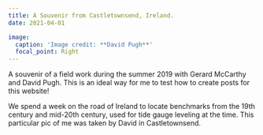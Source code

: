 ```yaml
---
title: A Souvenir from Castletownsend, Ireland.
date: 2021-04-01

image:
  caption: 'Image credit: **David Pugh**'
  focal_point: Right
---
```

A souvenir of a field work during the summer 2019 with Gerard McCarthy and David Pugh. This is an ideal way for me to test how to create posts for this website! 

<!--more-->
We spend a week on the road of Ireland to locate benchmarks from the 19th century and mid-20th century, used for tide gauge leveling at the time. This particular pic of me was taken by David in Castletownsend.
